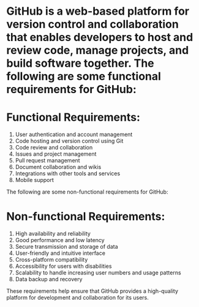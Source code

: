 # GitHub is a web-based platform for version control and collaboration that enables developers to host and review code, manage projects, and build software together. The following are some functional requirements for GitHub:

# Functional Requirements:

1. User authentication and account management
2. Code hosting and version control using Git
3. Code review and collaboration
4. Issues and project management
5. Pull request management
6. Document collaboration and wikis
7. Integrations with other tools and services
8. Mobile support

The following are some non-functional requirements for GitHub:

# Non-functional Requirements:

1. High availability and reliability
2. Good performance and low latency
3. Secure transmission and storage of data
4. User-friendly and intuitive interface
5. Cross-platform compatibility
6. Accessibility for users with disabilities
7. Scalability to handle increasing user numbers and usage patterns
8. Data backup and recovery

These requirements help ensure that GitHub provides a high-quality platform for development and collaboration for its users.



